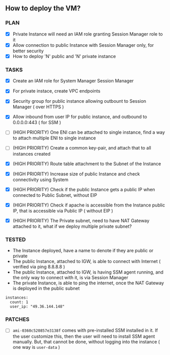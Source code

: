 ## How to deploy the VM?

### PLAN
- [x] Private Instance will need an IAM role granting Session Manager role to it
- [x] Allow connection to public Instance with Session Manager only, for better security
- [x] How to deploy 'N' public and 'N' private instance

### TASKS
- [x] Create an IAM role for System Manager Session Manager
- [x] For private instace, create VPC endpoints
- [x] Security group for public instance allowing outbount to Session Manager ( over HTTPS )
- [x] Allow inbound from user IP for public instance, and outbound to 0.0.0.0:443 ( for SSM )

- [ ] (HIGH PRIORITY) One ENI can be attached to single instance, find a way to attach multiple ENI to single instance
- [ ] (HIGH PRIORITY) Create a common key-pair, and attach that to all instances created
- [x] (HIGH PRIORITY) Route table attachment to the Subnet of the Instance
- [x] (HIGH PRIORITY) Increase size of public Instance and check connectivity using System
- [x] (HIGH PRIORITY) Check if the public Instance gets a public IP when connected to Public Subnet, without EIP
- [x] (HIGH PRIORITY) Check if apache is accessible from the Instance public IP, that is accessible via Public IP ( without EIP )
- [x] (HIGH PRIORITY) The Private subnet, need to have NAT Gateway attached to it, what if we deploy multiple private subnet?

### TESTED
- The Instance deployed, have a name to denote if they are public or private
- The public Instance, attached to IGW, is able to connect with Internet ( verified via ping 8.8.8.8 )
- The public Instance, attached to IGW, is having SSM agent running, and the only way to connect with it, is via Session Manager
- The private Instance, is able to ping the internet, once the NAT Gateway is deployed in the public subnet

```
instances:
  count: 1
  user_ip: "49.36.144.148"
```


### PATCHES
- [ ] `ami-0360c520857e3138f` comes with pre-installed SSM installed in it. If the user customize this, then the user will need to install SSM agent manually. But, that cannot be done, without logging into the instance ( one way is `user-data` )
